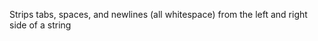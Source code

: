 Strips tabs, spaces, and newlines (all whitespace) from the left and right side of a string

<rv-bind-content class="pt-3">
<template>
<rv-example-tabs class="pt-3" handle="replace-first-formatter">
<template type="single-html-file">
<div rv-text="'        Mega Man and Super Mario        ' | strip"></div>
</template>
</rv-example-tabs>
</template>
</rv-bind-content>
